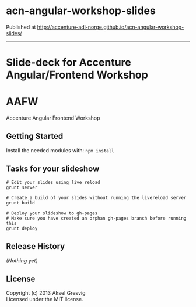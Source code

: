 acn-angular-workshop-slides
===========================
Published at http://accenture-adi-norge.github.io/acn-angular-workshop-slides/

----

Slide-deck for Accenture Angular/Frontend Workshop
=======
# AAFW

Accenture Angular Frontend Workshop

## Getting Started
Install the needed modules with: `npm install`

## Tasks for your slideshow

```
# Edit your slides using live reload
grunt server

# Create a build of your slides without running the livereload server
grunt build

# Deploy your slideshow to gh-pages
# Make sure you have created an orphan gh-pages branch before running this
grunt deploy
```

## Release History
_(Nothing yet)_

## License
Copyright (c) 2013 Aksel Gresvig  
Licensed under the MIT license.
